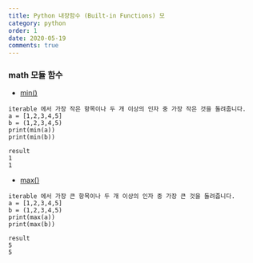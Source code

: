 ```yaml
---
title: Python 내장함수 (Built-in Functions) 모
category: python
order: 1
date: 2020-05-19
comments: true
---
```



### math 모듈 함수
* [min()](https://docs.python.org/ko/3/library/functions.html#min)
```
iterable 에서 가장 작은 항목이나 두 개 이상의 인자 중 가장 작은 것을 돌려줍니다.
a = [1,2,3,4,5]
b = (1,2,3,4,5)   
print(min(a))
print(min(b))

result
1
1
```

* [max()](https://docs.python.org/ko/3/library/functions.html#max)
```
iterable 에서 가장 큰 항목이나 두 개 이상의 인자 중 가장 큰 것을 돌려줍니다.
a = [1,2,3,4,5]
b = (1,2,3,4,5)   
print(max(a))
print(max(b))

result
5
5
```